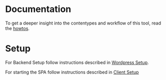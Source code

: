 # Documentation

To get a deeper insight into the contentypes and workflow of this tool, read the [howtos](./howtos.markdown).

# Setup 

For Backend Setup follow instructions described in [Wordpress Setup](./backend-setup.markdown).

For starting the SPA follow instructions described in [Client Setup](./frontend-setup.markdown)
